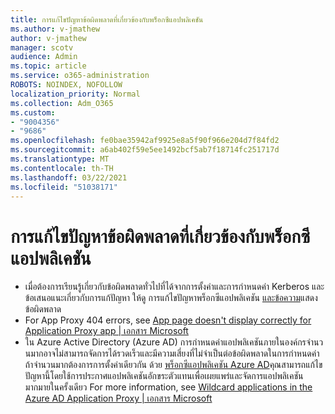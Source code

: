 ```yaml
---
title: การแก้ไขปัญหาข้อผิดพลาดที่เกี่ยวข้องกับพร็อกซีแอปพลิเคชัน
ms.author: v-jmathew
author: v-jmathew
manager: scotv
audience: Admin
ms.topic: article
ms.service: o365-administration
ROBOTS: NOINDEX, NOFOLLOW
localization_priority: Normal
ms.collection: Adm_O365
ms.custom:
- "9004356"
- "9686"
ms.openlocfilehash: fe0bae35942af9925e8a5f90f966e204d7f84fd2
ms.sourcegitcommit: a6ab402f59e5ee1492bcf5ab7f18714fc251717d
ms.translationtype: MT
ms.contentlocale: th-TH
ms.lasthandoff: 03/22/2021
ms.locfileid: "51038171"
---
```

# <a name="troubleshoot-errors-related-to-application-proxy"></a>การแก้ไขปัญหาข้อผิดพลาดที่เกี่ยวข้องกับพร็อกซีแอปพลิเคชัน

- เมื่อต้องการเรียนรู้เกี่ยวกับข้อผิดพลาดทั่วไปที่ได้จากการตั้งค่าและการกําหนดค่า Kerberos และข้อเสนอแนะเกี่ยวกับการแก้ปัญหา ให้ดู การแก้ไขปัญหาพร็อกซีแอปพลิเคชัน [และข้อความ](https://docs.microsoft.com/azure/active-directory/manage-apps/application-proxy-troubleshoot#kerberos-errors)แสดงข้อผิดพลาด
- For App Proxy 404 errors, see [App page doesn't display correctly for Application Proxy app | เอกสาร Microsoft](https://docs.microsoft.com/azure/active-directory/manage-apps/application-proxy-page-appearance-broken-problem)
- ใน Azure Active Directory (Azure AD) การกําหนดค่าแอปพลิเคชันภายในองค์กรจํานวนมากอาจไม่สามารถจัดการได้รวดเร็วและมีความเสี่ยงที่ไม่จําเป็นต่อข้อผิดพลาดในการกําหนดค่า ถ้าจํานวนมากต้องการการตั้งค่าเดียวกัน ด้วย [พร็อกซีแอปพลิเคชัน Azure AD](https://docs.microsoft.com/azure/active-directory/manage-apps/application-proxy)คุณสามารถแก้ไขปัญหานี้โดยใช้การประกาศแอปพลิเคชันอักขระตัวแทนเพื่อเผยแพร่และจัดการแอปพลิเคชันมากมายในครั้งเดียว For more information, see [Wildcard applications in the Azure AD Application Proxy | เอกสาร Microsoft](https://docs.microsoft.com/azure/active-directory/manage-apps/application-proxy-wildcard)
